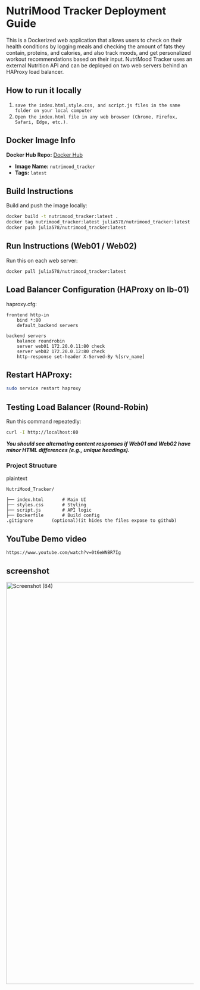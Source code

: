 # NutriMood Tracker  Deployment Guide

This is a Dockerized web application that allows users to check on their health conditions by logging meals and checking the amount of fats they contain, proteins, and calories, and also track moods, and get personalized workout recommendations based on their input. NutriMood Tracker uses an external Nutrition API and can be deployed on two web servers behind an HAProxy load balancer.

## How to run it locally 
1. `save the index.html,style.css, and script.js files in the same folder on your local computer`
2. `Open the index.html file in any web browser (Chrome, Firefox, Safari, Edge, etc.).`


## Docker Image Info

**Docker Hub Repo:** [Docker Hub](https://hub.docker.com/repository/docker/julia578/nutrimood_tracker)
- **Image Name:** `nutrimood_tracker`
- **Tags:** `latest`

## Build Instructions

Build and push the image locally:

 ```bash
docker build -t nutrimood_tracker:latest .
docker tag nutrimood_tracker:latest julia578/nutrimood_tracker:latest
docker push julia578/nutrimood_tracker:latest
```
## Run Instructions (Web01 / Web02)

Run this on each web server:
```
docker pull julia578/nutrimood_tracker:latest
```

## Load Balancer Configuration (HAProxy on lb-01)

 haproxy.cfg:
```
frontend http-in
    bind *:80
    default_backend servers

backend servers
    balance roundrobin
    server web01 172.20.0.11:80 check
    server web02 172.20.0.12:80 check
    http-response set-header X-Served-By %[srv_name]
```

## Restart HAProxy:

```bash
sudo service restart haproxy
```

## Testing Load Balancer (Round-Robin)

Run this command repeatedly:

```bash
curl -I http://localhost:80
```

***You should see alternating content responses if Web01 and Web02 have minor HTML differences (e.g., unique headings).***

### Project Structure

plaintext
```
NutriMood_Tracker/

├── index.html       # Main UI
├── styles.css       # Styling
├── script.js        # API logic
├── Dockerfile       # Build config
.gitignore       (optional)(it hides the files expose to github)
```

## YouTube Demo video 
```
https://www.youtube.com/watch?v=0t6eWNBR7Ig
```
## screenshot 
<img width="1920" height="1080" alt="Screenshot (84)" src="https://github.com/user-attachments/assets/badf5393-61dd-4428-a9ab-46607d4816b7" />


